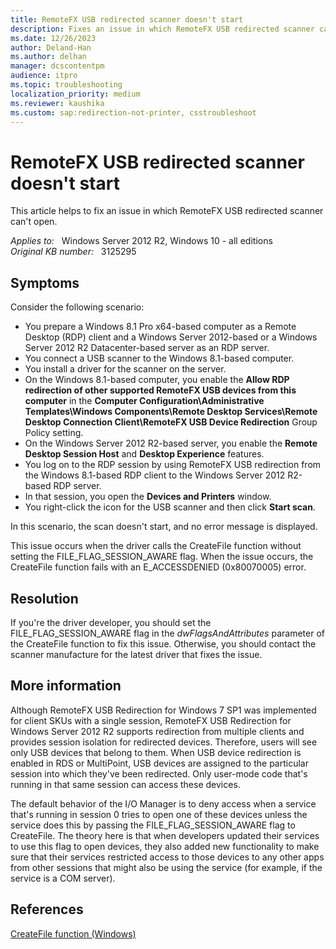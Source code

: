 ```yaml
---
title: RemoteFX USB redirected scanner doesn't start
description: Fixes an issue in which RemoteFX USB redirected scanner can't open
ms.date: 12/26/2023
author: Deland-Han
ms.author: delhan
manager: dcscontentpm
audience: itpro
ms.topic: troubleshooting
localization_priority: medium
ms.reviewer: kaushika
ms.custom: sap:redirection-not-printer, csstroubleshoot
---
```

# RemoteFX USB redirected scanner doesn't start  

This article helps to fix an issue in which RemoteFX USB redirected scanner can't open.

_Applies to:_ &nbsp; Windows Server 2012 R2, Windows 10 - all editions  
_Original KB number:_ &nbsp; 3125295

## Symptoms

Consider the following scenario:
- You prepare a Windows 8.1 Pro x64-based computer as a Remote Desktop (RDP) client and a Windows Server 2012-based or a Windows Server 2012 R2 Datacenter-based server as an RDP server.
- You connect a USB scanner to the Windows 8.1-based computer.
- You install a driver for the scanner on the server.
- On the Windows 8.1-based computer, you enable the **Allow RDP redirection of other supported RemoteFX USB devices from this computer** in the **Computer Configuration\Administrative Templates\Windows Components\Remote Desktop Services\Remote Desktop Connection Client\RemoteFX USB Device Redirection**  Group Policy setting.
- On the Windows Server 2012 R2-based server, you enable the **Remote Desktop Session Host** and **Desktop Experience** features.
- You log on to the RDP session by using RemoteFX USB redirection from the Windows 8.1-based RDP client to the Windows Server 2012 R2-based RDP server.
- In that session, you open the **Devices and Printers** window.
- You right-click the icon for the USB scanner and then click **Start scan**.  

In this scenario, the scan doesn't start, and no error message is displayed.

This issue occurs when the driver calls the CreateFile function without setting the FILE_FLAG_SESSION_AWARE flag. When the issue occurs, the CreateFile function fails with an E_ACCESSDENIED (0x80070005) error.

## Resolution

If you're the driver developer, you should set the FILE_FLAG_SESSION_AWARE flag in the *dwFlagsAndAttributes* parameter of the CreateFile function to fix this issue. Otherwise, you should contact the scanner manufacture for the latest driver that fixes the issue.

## More information

Although RemoteFX USB Redirection for Windows 7 SP1 was implemented for client SKUs with a single session, RemoteFX USB Redirection for Windows Server 2012 R2 supports redirection from multiple clients and provides session isolation for redirected devices. Therefore, users will see only USB devices that belong to them. When USB device redirection is enabled in RDS or MultiPoint, USB devices are assigned to the particular session into which they've been redirected. Only user-mode code that's running in that same session can access these devices.

The default behavior of the I/O Manager is to deny access when a service that's running in session 0 tries to open one of these devices unless the service does this by passing the FILE_FLAG_SESSION_AWARE flag to CreateFile. The theory here is that when developers updated their services to use this flag to open devices, they also added new functionality to make sure that their services restricted access to those devices to any other apps from other sessions that might also be using the service (for example, if the service is a COM server).

## References

[CreateFile function (Windows)](https://msdn.microsoft.com/library/windows/desktop/aa363858%28v=vs.85%29.aspx )

